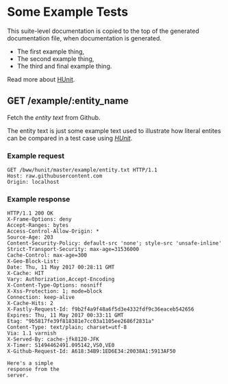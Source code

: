 # Some Example Tests

This suite-level documentation is copied to the top of the generated
documentation file, when documentation is generated.
  
  * The first example thing,
  * The second example thing,
  * The third and final example thing.

Read more about [HUnit](https://github.com/bww/hunit).

## GET /example/:entity_name
Fetch the *entity text* from Github.

The entity text is just some example text used to illustrate how literal
entites can be compared in a test case using [*HUnit*](https://github.com/bww/hunit).
### Example request

    GET /bww/hunit/master/example/entity.txt HTTP/1.1
    Host: raw.githubusercontent.com
    Origin: localhost
    
    
### Example response

    HTTP/1.1 200 OK
    X-Frame-Options: deny
    Accept-Ranges: bytes
    Access-Control-Allow-Origin: *
    Source-Age: 203
    Content-Security-Policy: default-src 'none'; style-src 'unsafe-inline'
    Strict-Transport-Security: max-age=31536000
    Cache-Control: max-age=300
    X-Geo-Block-List: 
    Date: Thu, 11 May 2017 00:28:11 GMT
    X-Cache: HIT
    Vary: Authorization,Accept-Encoding
    X-Content-Type-Options: nosniff
    X-Xss-Protection: 1; mode=block
    Connection: keep-alive
    X-Cache-Hits: 2
    X-Fastly-Request-Id: f9b2f4a9f48a6f5d3e4332fdf9c36eaceb542656
    Expires: Thu, 11 May 2017 00:33:11 GMT
    Etag: "9b5817fe39f818381e7cc03a1105ee2686f2831a"
    Content-Type: text/plain; charset=utf-8
    Via: 1.1 varnish
    X-Served-By: cache-jfk8120-JFK
    X-Timer: S1494462491.095142,VS0,VE0
    X-Github-Request-Id: A618:34B9:1ED6E34:20038A1:5913AF50
    
    Here's a simple
    response from the
    server.
    


